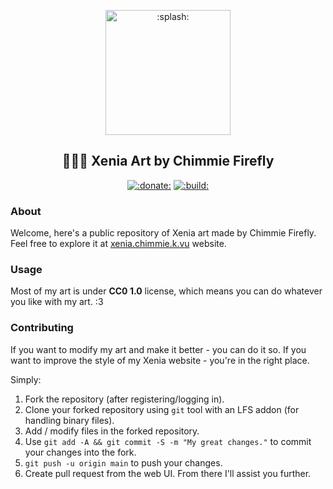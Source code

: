 <p align="center">
    <a href="https://xenia.chimmie.k.vu">
        <img src="art/bin/xenia_drawing0.png" width="200" alt=":splash:"/>
    </a>
</p>

<h2 align="center"><b>🦊🏳️‍⚧️ Xenia Art by Chimmie Firefly</b></h2>

<p align="center" class="no-highlight">
  <a href="https://liberapay.com/chimmie/donate"><img alt=":donate:" src="https://liberapay.com/assets/widgets/donate.svg"></a>
  <a href="https://ci.codeberg.org/repos/12992"><img alt=":build:" src="https://ci.codeberg.org/api/badges/12992/status.svg"></a>
</p>

### About

Welcome, here's a public repository of Xenia art made by Chimmie Firefly.
Feel free to explore it at [xenia.chimmie.k.vu](https://xenia.chimmie.k.vu) website.

### Usage

Most of my art is under **CC0 1.0** license, which means you can do whatever you like with my art. :3

### Contributing

If you want to modify my art and make it better - you can do it so.
If you want to improve the style of my Xenia website - you're in the right place.

Simply:
1. Fork the repository (after registering/logging in).
2. Clone your forked repository using `git` tool with an LFS addon (for handling binary files).
3. Add / modify files in the forked repository.
4. Use `git add -A && git commit -S -m "My great changes."` to commit your changes into the fork.
5. `git push -u origin main` to push your changes.
6. Create pull request from the web UI. From there I'll assist you further.
